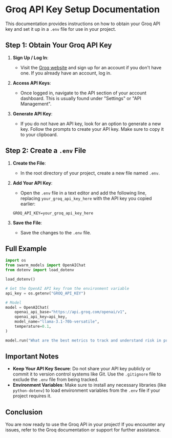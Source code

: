# Groq API Key Setup Documentation


This documentation provides instructions on how to obtain your Groq API key and set it up in a `.env` file for use in your project.

## Step 1: Obtain Your Groq API Key

1. **Sign Up / Log In**: 
   - Visit the [Groq website](https://www.groq.com) and sign up for an account if you don't have one. If you already have an account, log in.

2. **Access API Keys**:
   - Once logged in, navigate to the API section of your account dashboard. This is usually found under "Settings" or "API Management".

3. **Generate API Key**:
   - If you do not have an API key, look for an option to generate a new key. Follow the prompts to create your API key. Make sure to copy it to your clipboard.

## Step 2: Create a `.env` File

1. **Create the File**:
   - In the root directory of your project, create a new file named `.env`.

2. **Add Your API Key**:
   - Open the `.env` file in a text editor and add the following line, replacing `your_groq_api_key_here` with the API key you copied earlier:

   ```plaintext
   GROQ_API_KEY=your_groq_api_key_here
   ```

3. **Save the File**:
   - Save the changes to the `.env` file.



## Full Example
```python
import os
from swarm_models import OpenAIChat
from dotenv import load_dotenv

load_dotenv()

# Get the OpenAI API key from the environment variable
api_key = os.getenv("GROQ_API_KEY")

# Model
model = OpenAIChat(
    openai_api_base="https://api.groq.com/openai/v1",
    openai_api_key=api_key,
    model_name="llama-3.1-70b-versatile",
    temperature=0.1,
)

model.run("What are the best metrics to track and understand risk in private equity")
```

## Important Notes

- **Keep Your API Key Secure**: Do not share your API key publicly or commit it to version control systems like Git. Use the `.gitignore` file to exclude the `.env` file from being tracked.
- **Environment Variables**: Make sure to install any necessary libraries (like `python-dotenv`) to load environment variables from the `.env` file if your project requires it.


## Conclusion

You are now ready to use the Groq API in your project! If you encounter any issues, refer to the Groq documentation or support for further assistance.
